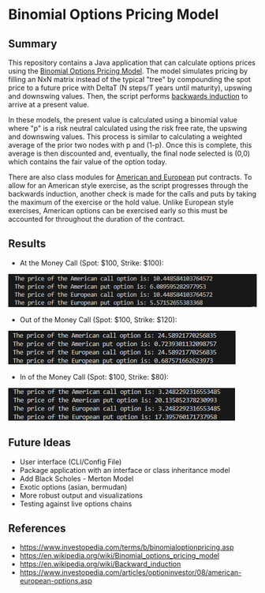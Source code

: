 # Binomial Options Pricing Model

## Summary

This repository contains a Java application that can calculate options prices using the [Binomial Options Pricing Model](https://en.wikipedia.org/wiki/Binomial_options_pricing_model). The model simulates pricing by filling an NxN matrix instead of the typical "tree" by compounding the spot price to a future price with DeltaT (N steps/T years until maturity), upswing and downswing values. Then, the script performs [backwards induction](https://en.wikipedia.org/wiki/Backward_induction) to arrive at a present value.

In these models, the present value is calculated using a binomial value where "p" is a risk neutral calculated using the risk free rate, the upswing and downswing values. This process is similar to calculating a weighted average of the prior two nodes with p and (1-p). Once this is complete, this average is then discounted and, eventually, the final node selected is (0,0) which contains the fair value of the option today.

There are also class modules for [American and European](https://www.investopedia.com/articles/optioninvestor/08/american-european-options.asp) put contracts. To allow for an American style exercise, as the script progresses through the backwards induction, another check is made for the calls and puts by taking the maximum of the exercise or the hold value. Unlike European style exercises, American options can be exercised early so this must be accounted for throughout the duration of the contract.

## Results
- At the Money Call (Spot: $100, Strike: $100):
  
![alt text](https://github.com/amason445/binomial_options_pricing_model/blob/main/at%20the%20money.png)
- Out of the Money Call (Spot: $100, Strike: $120):
  
![alt text](https://github.com/amason445/binomial_options_pricing_model/blob/main/in%20the%20money.png)
- In of the Money Call (Spot: $100, Strike: $80):

![alt text](https://github.com/amason445/binomial_options_pricing_model/blob/main/out%20of%20the%20money.png)

## Future Ideas
- User interface (CLI/Config File)
- Package application with an interface or class inheritance model
- Add Black Scholes - Merton Model
- Exotic options (asian, bermudan)
- More robust output and visualizations
- Testing against live options chains

## References
- https://www.investopedia.com/terms/b/binomialoptionpricing.asp
- https://en.wikipedia.org/wiki/Binomial_options_pricing_model
- https://en.wikipedia.org/wiki/Backward_induction
- https://www.investopedia.com/articles/optioninvestor/08/american-european-options.asp
 
